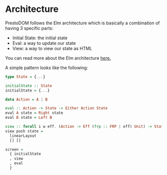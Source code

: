 # Architecture

PrestoDOM follows the Elm architecture which is basically a combination of having 3 specific parts:

* Initial State: the initial state
* Eval: a way to update our state
* View: a way to view our state as HTML

You can read more about the Elm architecture [here.](https://guide.elm-lang.org/architecture/)

A simple pattern looks like the following:

```haskell
type State = {...}

initialState :: State
initialState = {...}

data Action = A | B

eval :: Action -> State -> Either Action State
eval A state = Right state
eval B state = Left B

view :: forall i w eff. (Action -> Eff (frp :: FRP | eff) Unit) -> State -> PrestoDOM Action w
view push state =
  linearLayout
  [] []

screen =
  { initialState
  , view
  , eval
  }
```



